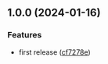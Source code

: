 ## 1.0.0 (2024-01-16)


### Features

* first release ([cf7278e](https://gitlab.com/systemsmystery/terraform-modules/terraform-module-acm-certificates/commit/cf7278ed97724d006ec51410a38c9bdce6774302))
